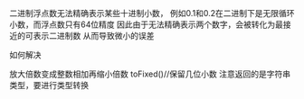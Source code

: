 

二进制浮点数无法精确表示某些十进制小数，
例如0.1和0.2在二进制下是无限循环小数，而浮点数只有64位精度
因此由于无法精确表示两个数字，会被转化为最接近的可表示二进制数
从而导致微小的误差


如何解决

放大倍数变成整数相加再缩小倍数
toFixed()//保留几位小数
注意返回的是字符串类型，要进行类型转换
